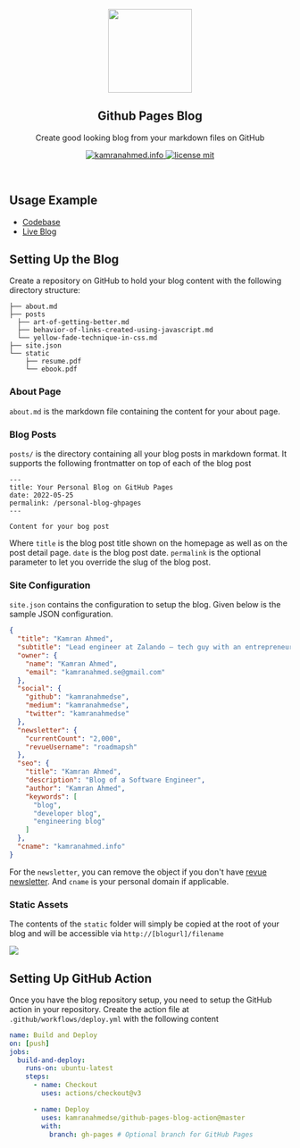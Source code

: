 <p align="center">
  <img height="150" src="./.github/assets/flash.png" />
  <h2 align="center">Github Pages Blog</h2>
  <p align="center">Create good looking blog from your markdown files on GitHub<p>
  <p align="center">
    <a href="https://kamranahmed.info">
    	<img src="https://img.shields.io/badge/-Visit%20Sample%20Blog%20‎ ‎ -teal.svg?style=flat&colorA=teal" alt="kamranahmed.info" />
    </a>
    <a href="license">
    	<img src="https://img.shields.io/badge/License-MIT-0a0a0a.svg?style=flat&colorA=0a0a0a" alt="license mit" />
    </a>
  </p>
</p>

<br>

## Usage Example

* [Codebase](https://github.com/kamranahmedse/kamranahmedse.github.io)
* [Live Blog](https://kamranahmed.info)


## Setting Up the Blog

Create a repository on GitHub to hold your blog content with the following directory structure:

```shell
├── about.md
├── posts
  ├── art-of-getting-better.md
  ├── behavior-of-links-created-using-javascript.md
  └── yellow-fade-technique-in-css.md
├── site.json
└── static
    ├── resume.pdf
    └── ebook.pdf
```

### About Page
`about.md` is the markdown file containing the content for your about page.

### Blog Posts
`posts/` is the directory containing all your blog posts in markdown format. It supports the following frontmatter on top of each of the blog post

```shell
---
title: Your Personal Blog on GitHub Pages
date: 2022-05-25
permalink: /personal-blog-ghpages
---

Content for your bog post
```

Where `title` is the blog post title shown on the homepage as well as on the post detail page. `date` is the blog post date. `permalink` is the optional parameter to let you override the slug of the blog post.

### Site Configuration

`site.json` contains the configuration to setup the blog. Given below is the sample JSON configuration.

```json
{
  "title": "Kamran Ahmed",
  "subtitle": "Lead engineer at Zalando — tech guy with an entrepreneurial spirit and knack for getting things done",
  "owner": {
    "name": "Kamran Ahmed",
    "email": "kamranahmed.se@gmail.com"
  },
  "social": {
    "github": "kamranahmedse",
    "medium": "kamranahmedse",
    "twitter": "kamranahmedse"
  },
  "newsletter": {
    "currentCount": "2,000",
    "revueUsername": "roadmapsh"
  },
  "seo": {
    "title": "Kamran Ahmed",
    "description": "Blog of a Software Engineer",
    "author": "Kamran Ahmed",
    "keywords": [
      "blog",
      "developer blog",
      "engineering blog"
    ]
  },
  "cname": "kamranahmed.info"
}
```

For the `newsletter`, you can remove the object if you don't have [revue newsletter](https://www.getrevue.co/). And `cname` is your personal domain if applicable.

### Static Assets

The contents of the `static` folder will simply be copied at the root of your blog and will be accessible via `http://[blogurl]/filename`

![](./.github/assets/split.png)

## Setting Up GitHub Action

Once you have the blog repository setup, you need to setup the GitHub action in your repository. Create the action file at `.github/workflows/deploy.yml` with the following content

```yaml
name: Build and Deploy
on: [push]
jobs:
  build-and-deploy:
    runs-on: ubuntu-latest
    steps:
      - name: Checkout
        uses: actions/checkout@v3

      - name: Deploy
        uses: kamranahmedse/github-pages-blog-action@master
        with:
          branch: gh-pages # Optional branch for GitHub Pages
```
